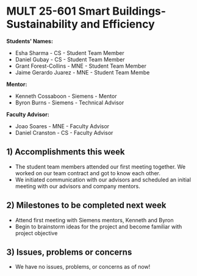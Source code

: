 # MULT 25-601 Smart Buildings-Sustainability and Efficiency

**Students' Names:**
   - Esha Sharma - CS - Student Team Member
   - Daniel Gubay - CS - Student Team Member
   - Grant Forest-Collins - MNE - Student Team Member
   - Jaime Gerardo Juarez - MNE - Student Team Membe

**Mentor:**
   - Kenneth Cossaboon  - Siemens - Mentor
   - Byron Burns - Siemens - Technical Advisor

**Faculty Advisor:**
   - Joao Soares - MNE - Faculty Advisor
   - Daniel Cranston - CS - Faculty Advisor

## 1) Accomplishments this week ##
   - The student team members attended our first meeting together. We worked on our team contract and got to know each other.
   - We initiated communication with our advisors and scheduled an initial meeting with our advisors and company mentors. 

## 2) Milestones to be completed next week ##
   - Attend first meeting with Siemens mentors, Kenneth and Byron
   - Begin to brainstorm ideas for the project and become familiar with project objective

## 3) Issues, problems or concerns ##
   - We have no issues, problems, or concerns as of now!

   


